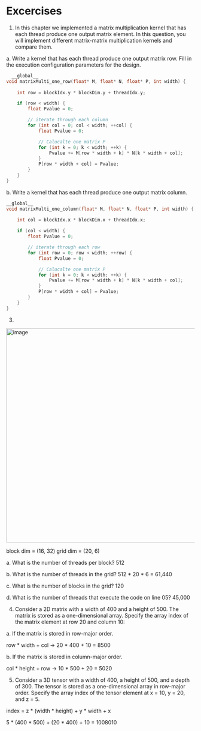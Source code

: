 # Excercises

1. In this chapter we implemented a matrix multiplication kernel that has each thread produce one output matrix element. In this question, you will implement different matrix-matrix multiplication kernels and compare them.

  a. Write a kernel that has each thread produce one output matrix row. Fill in the execution configuration parameters for the design.
```C
  __global__
void matrixMulti_one_row(float* M, float* N, float* P, int width) {
    
    int row = blockIdx.y * blockDim.y + threadIdx.y;

    if (row < width) {
        float Pvalue = 0;

        // iterate through each column 
        for (int col = 0; col < width; ++col) {
            float Pvalue = 0;

            // Calucalte one matrix P 
            for (int k = 0; k < width; ++k) {
                Pvalue += M[row * width + k] * N[k * width + col];
            }
            P[row * width + col] = Pvalue;
        }
    }
}
```
  b. Write a kernel that has each thread produce one output matrix column.
```C
__global__
void matrixMulti_one_column(float* M, float* N, float* P, int width) {
    
    int col = blockIdx.x * blockDim.x + threadIdx.x;

    if (col < width) {
        float Pvalue = 0;

        // iterate through each row 
        for (int row = 0; row < width; ++row) {
            float Pvalue = 0;

            // Calucalte one matrix P 
            for (int k = 0; k < width; ++k) {
                Pvalue += M[row * width + k] * N[k * width + col];
            }
            P[row * width + col] = Pvalue;
        }
    }
}
```


3. 
<img width="571" alt="image" src="https://github.com/j2moreno/Programming-Massively-Parallel-Processors/assets/13912964/4dfc208d-41f0-41b0-8426-386a2527354b">

block dim = (16, 32) 
grid dim = (20, 6)

a. What is the number of threads per block? 512

b. What is the number of threads in the grid? 512 * 20 * 6 = 61,440
 
c. What is the number of blocks in the grid? 120

d. What is the number of threads that execute the code on line 05? 45,000


4. Consider a 2D matrix with a width of 400 and a height of 500. The matrix is stored as a one-dimensional array. Specify the array index of the matrix element at row 20 and column 10:

a. If the matrix is stored in row-major order. 

row * width + col
-> 20 * 400 + 10 = 8500

b. If the matrix is stored in column-major order.

col * height + row
-> 10 * 500 + 20 = 5020

5. Consider a 3D tensor with a width of 400, a height of 500, and a depth of 300. The tensor is stored as a one-dimensional array in row-major order. Specify the array index of the tensor element at x = 10, y = 20, and z = 5.

index = z * (width * height) + y * width + x

5 * (400 * 500) + (20 * 400) + 10 = 1008010

